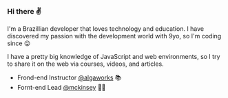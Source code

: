 ### Hi there ✌

I'm a Brazillian developer that loves technology and education. I have discovered my passion with the development world with 9yo, so I'm coding since 😜

I have a pretty big knowledge of JavaScript and web environments, so I try to share it on the web via courses, videos, and articles.

- Frond-end Instructor [@algaworks](https://algaworks.com) 📚
- Fornt-end Lead [@mckinsey](https://mckinsey.com) 👨‍💻

